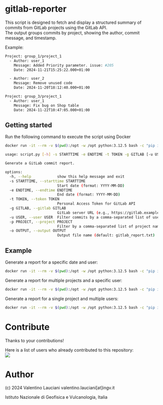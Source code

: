 # gitlab-reporter

This script is designed to fetch and display a structured summary of commits from GitLab projects using the GitLab API. \
The output groups commits by project, showing the author, commit message, and timestamp.

Example:
```sh
Project: group_1/project_1
  - Author: user_1
    Message: Added Priority parameter. issue: #205
    Date: 2024-11-21T15:25:22.000+01:00

  - Author: user_2
    Message: Remove unused code
    Date: 2024-11-20T18:12:40.000+01:00

Project: group_3/project_1
  - Author: user_1
    Message: Fix bug on Shop table
    Date: 2024-11-22T10:47:05.000+01:00
```

## Getting started

Run the following command to execute the script using Docker

```sh
docker run -it --rm -v $(pwd):/opt -w /opt python:3.12.5 bash -c "pip install -r requirements.txt && clear && python script.py --help"

usage: script.py [-h] -s STARTTIME -e ENDTIME -t TOKEN -g GITLAB [-u USER] [-p PROJECT] [-o OUTPUT]

Generate a GitLab commit report.

options:
  -h, --help            show this help message and exit
  -s STARTTIME, --starttime STARTTIME
                        Start date (format: YYYY-MM-DD)
  -e ENDTIME, --endtime ENDTIME
                        End date (format: YYYY-MM-DD)
  -t TOKEN, --token TOKEN
                        Personal Access Token for GitLab API
  -g GITLAB, --gitlab GITLAB
                        GitLab server URL (e.g., https://gitlab.example.com)
  -u USER, --user USER  Filter commits by a comma-separated list of users (author_name or author_email)
  -p PROJECT, --project PROJECT
                        Filter by a comma-separated list of project names
  -o OUTPUT, --output OUTPUT
                        Output file name (default: gitlab_report.txt)
```

## Example

Generate a report for a specific date and user:
```sh
docker run -it --rm -v $(pwd):/opt -w /opt python:3.12.5 bash -c "pip install -r requirements.txt && clear && python script.py -s 2024-11-22 -e 2024-11-22 -t <PERSONAL_ACCESS_TOKEN> -g https://gitlab.com -u mario.rossi@mail.com"
```

Generate a report for multiple projects and a specific user:
```sh
docker run -it --rm -v $(pwd):/opt -w /opt python:3.12.5 bash -c "pip install -r requirements.txt && clear && python script.py -s 2024-11-22 -e 2024-11-22 -t <PERSONAL_ACCESS_TOKEN> -g https://gitlab.com -p proxysql,dante8 -u mario.rossi@mail.com"
```

Generate a report for a single project and multiple users:
```sh
docker run -it --rm -v $(pwd):/opt -w /opt python:3.12.5 bash -c "pip install -r requirements.txt && clear && python script.py -s 2024-11-22 -e 2024-11-22 -t <PERSONAL_ACCESS_TOKEN> -g https://gitlab.com -u mario.rossi@mail.com,antonio.bianchi@mail.com -p bea"
```

# Contribute
Thanks to your contributions!

Here is a list of users who already contributed to this repository: \
<a href="https://github.com/vlauciani/gitlab-reporter/graphs/contributors">
  <img src="https://contrib.rocks/image?repo=vlauciani/gitlab-reporter" />
</a>

# Author
(c) 2024 Valentino Lauciani valentino.lauciani[at]ingv.it

Istituto Nazionale di Geofisica e Vulcanologia, Italia
